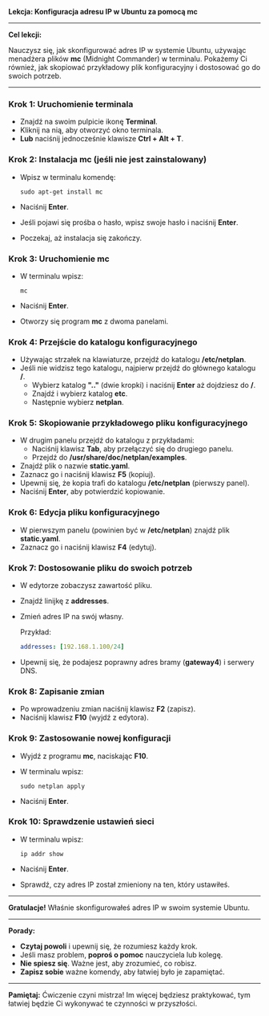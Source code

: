 **Lekcja: Konfiguracja adresu IP w Ubuntu za pomocą mc**

---

**Cel lekcji:**

Nauczysz się, jak skonfigurować adres IP w systemie Ubuntu, używając menadżera plików **mc** (Midnight Commander) w terminalu. Pokażemy Ci również, jak skopiować przykładowy plik konfiguracyjny i dostosować go do swoich potrzeb.

---

### **Krok 1: Uruchomienie terminala**

- Znajdź na swoim pulpicie ikonę **Terminal**.
- Kliknij na nią, aby otworzyć okno terminala.
- **Lub** naciśnij jednocześnie klawisze **Ctrl + Alt + T**.

### **Krok 2: Instalacja mc (jeśli nie jest zainstalowany)**

- Wpisz w terminalu komendę:

  ```
  sudo apt-get install mc
  ```

- Naciśnij **Enter**.
- Jeśli pojawi się prośba o hasło, wpisz swoje hasło i naciśnij **Enter**.
- Poczekaj, aż instalacja się zakończy.

### **Krok 3: Uruchomienie mc**

- W terminalu wpisz:

  ```
  mc
  ```

- Naciśnij **Enter**.
- Otworzy się program **mc** z dwoma panelami.

### **Krok 4: Przejście do katalogu konfiguracyjnego**

- Używając strzałek na klawiaturze, przejdź do katalogu **/etc/netplan**.
- Jeśli nie widzisz tego katalogu, najpierw przejdź do głównego katalogu **/**.
  - Wybierz katalog **".."** (dwie kropki) i naciśnij **Enter** aż dojdziesz do **/**.
  - Znajdź i wybierz katalog **etc**.
  - Następnie wybierz **netplan**.

### **Krok 5: Skopiowanie przykładowego pliku konfiguracyjnego**

- W drugim panelu przejdź do katalogu z przykładami:
  - Naciśnij klawisz **Tab**, aby przełączyć się do drugiego panelu.
  - Przejdź do **/usr/share/doc/netplan/examples**.
- Znajdź plik o nazwie **static.yaml**.
- Zaznacz go i naciśnij klawisz **F5** (kopiuj).
- Upewnij się, że kopia trafi do katalogu **/etc/netplan** (pierwszy panel).
- Naciśnij **Enter**, aby potwierdzić kopiowanie.

### **Krok 6: Edycja pliku konfiguracyjnego**

- W pierwszym panelu (powinien być w **/etc/netplan**) znajdź plik **static.yaml**.
- Zaznacz go i naciśnij klawisz **F4** (edytuj).

### **Krok 7: Dostosowanie pliku do swoich potrzeb**

- W edytorze zobaczysz zawartość pliku.
- Znajdź linijkę z **addresses**.
- Zmień adres IP na swój własny.

  Przykład:

  ```yaml
  addresses: [192.168.1.100/24]
  ```

- Upewnij się, że podajesz poprawny adres bramy (**gateway4**) i serwery DNS.

### **Krok 8: Zapisanie zmian**

- Po wprowadzeniu zmian naciśnij klawisz **F2** (zapisz).
- Naciśnij klawisz **F10** (wyjdź z edytora).

### **Krok 9: Zastosowanie nowej konfiguracji**

- Wyjdź z programu **mc**, naciskając **F10**.
- W terminalu wpisz:

  ```
  sudo netplan apply
  ```

- Naciśnij **Enter**.

### **Krok 10: Sprawdzenie ustawień sieci**

- W terminalu wpisz:

  ```
  ip addr show
  ```

- Naciśnij **Enter**.
- Sprawdź, czy adres IP został zmieniony na ten, który ustawiłeś.

---

**Gratulacje!** Właśnie skonfigurowałeś adres IP w swoim systemie Ubuntu.

---

**Porady:**

- **Czytaj powoli** i upewnij się, że rozumiesz każdy krok.
- Jeśli masz problem, **poproś o pomoc** nauczyciela lub kolegę.
- **Nie spiesz się**. Ważne jest, aby zrozumieć, co robisz.
- **Zapisz sobie** ważne komendy, aby łatwiej było je zapamiętać.

---

**Pamiętaj:** Ćwiczenie czyni mistrza! Im więcej będziesz praktykować, tym łatwiej będzie Ci wykonywać te czynności w przyszłości.
